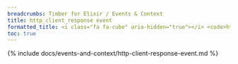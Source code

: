 ```yaml
---
breadcrumbs: Timber for Elixir / Events & Context
title: http_client_response event
formatted_title: <i class="fa fa-cube" aria-hidden="true"></i> <code>http_client_response</code> event
toc: true
---
```


{% include docs/events-and-context/http-client-response-event.md %}